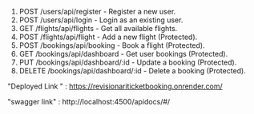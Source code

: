 1. POST /users/api/register - Register a new user.
2. POST /users/api/login - Login as an existing user.
3. GET /flights/api/flights - Get all available flights.
4. POST /flights/api/flight - Add a new flight (Protected).
5. POST /bookings/api/booking - Book a flight (Protected).
6. GET /bookings/api/dashboard - Get user bookings (Protected).
7. PUT /bookings/api/dashboard/:id - Update a booking (Protected).
8. DELETE /bookings/api/dashboard/:id - Delete a booking (Protected).


"Deployed Link " : https://revisionariticketbooking.onrender.com/

"swagger link" : http://localhost:4500/apidocs/#/
